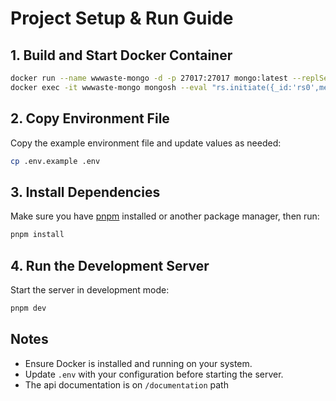 # Project Setup & Run Guide

## 1. Build and Start Docker Container

```sh
docker run --name wwwaste-mongo -d -p 27017:27017 mongo:latest --replSet rs0
docker exec -it wwwaste-mongo mongosh --eval "rs.initiate({_id:'rs0',members:[{_id:0,host:'localhost:27017'}]})"
```

## 2. Copy Environment File

Copy the example environment file and update values as needed:

```sh
cp .env.example .env
```

## 3. Install Dependencies

Make sure you have [pnpm](https://pnpm.io/) installed or another package manager, then run:

```sh
pnpm install
```

## 4. Run the Development Server

Start the server in development mode:

```sh
pnpm dev
```

## Notes

- Ensure Docker is installed and running on your system.
- Update `.env` with your configuration before starting the server.
- The api documentation is on `/documentation` path

